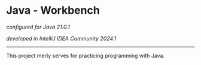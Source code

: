 # Java - Workbench

*configured for Java 21.0.1*

*developed in IntelliJ IDEA Community 2024.1*

---

This project merly serves for practicing programming with Java.

